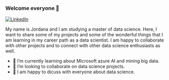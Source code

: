 ### Welcome everyone 👋
[![LinkedIn](https://img.shields.io/badge/-LinkedIn-blue?style=flat-square&logo=Linkedin&logoColor=white&link=https://www.linkedin.com/in/Yourprofile/)](https://www.linkedin.com/in/jordana-izquierdo)

My name is Jordana and I am studying a master of data science. Here, I want to share some of my projects and some of the wonderful things that I am learning in my career path as a data scientist. I am happy to collaborate with other projects and to connect with other data science enthusiasts as well. 


- 🔭 I’m currently learning about Microsoft azure AI and mining big data.
- 👯 I’m looking to collaborate on data science projects.
- 💬 I am happy to dicuss with everyone about data science.


<!--
My name is Jordana and I am a master of data science. I want to share some of my projects and some of the wonderful things that I am learning in my career path as a data scientist. I am happy to collaborate with other projects as well and to connect with other data science enthusiasts. 

- 🔭 I’m currently learning about Microsoft azure AI and mining big data.
- 👯 I’m looking to collaborate on data science projects.
- 💬 I am happy to dicuss with everyone about data science.

-->
